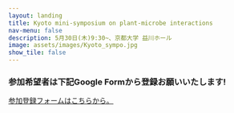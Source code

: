 ```yaml
---
layout: landing
title: Kyoto mini-symposium on plant-microbe interactions
nav-menu: false
description: 5月30日(木)9:30~、京都大学 益川ホール
image: assets/images/Kyoto_sympo.jpg
show_tile: false
---
```


<!-- Main -->
<div id="main">

<!-- One -->
<section id="one">
	<div class="inner">
        <h3>参加希望者は下記Google Formから登録お願いいたします!</h3>
		<a href="https://forms.gle/sA7mkHq1QgH9Xibb9">参加登録フォームはこちらから。</a>
	</div>
</section>
